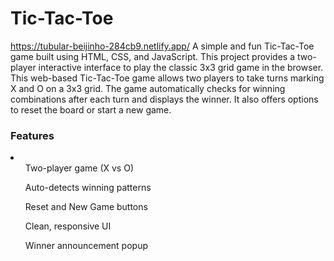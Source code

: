 # Tic-Tac-Toe
https://tubular-beijinho-284cb9.netlify.app/
A simple and fun Tic-Tac-Toe game built using HTML, CSS, and JavaScript. This project provides a two-player interactive interface to play the classic 3x3 grid game in the browser.
          This web-based Tic-Tac-Toe game allows two players to take turns marking X and O on a 3x3 grid. The game automatically checks for winning combinations after each turn and displays the winner. It also offers options to reset the board or start a new game.
<h3>Features</h3>
<li><ul>Two-player game (X vs O)</ul>
<ul>Auto-detects winning patterns</ul>
<ul>Reset and New Game buttons</ul>
<ul>Clean, responsive UI</ul>
<ul>Winner announcement popup</ul>
</li>
